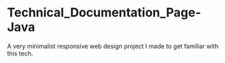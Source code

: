# Technical_Documentation_Page-Java
A very minimalist responsive web design project I made to get familiar with this tech.
